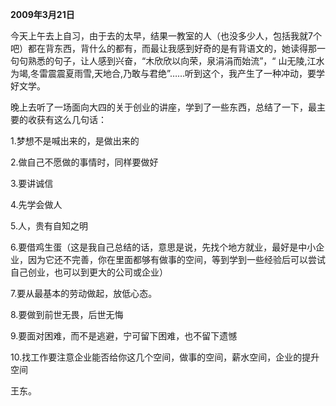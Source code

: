 **2009年3月21日**

今天上午去上自习，由于去的太早，结果一教室的人（也没多少人，包括我就7个吧）都在背东西，背什么的都有，而最让我感到好奇的是有背语文的，她读得那一句句熟悉的句子，让人感到兴奋，“木欣欣以向荣，泉涓涓而始流”，“ 山无陵,江水为竭,冬雷震震夏雨雪,天地合,乃敢与君绝”……听到这个，我产生了一种冲动，要学好文学。

晚上去听了一场面向大四的关于创业的讲座，学到了一些东西，总结了一下，最主要的收获有这么几句话：

1.梦想不是喊出来的，是做出来的

2.做自己不愿做的事情时，同样要做好

3.要讲诚信

4.先学会做人

5.人，贵有自知之明

6.要借鸡生蛋（这是我自己总结的话，意思是说，先找个地方就业，最好是中小企业，因为它还不完善，你在里面都够有做事的空间，等到学到一些经验后可以尝试自己创业，也可以到更大的公司或企业）

7.要从最基本的劳动做起，放低心态。

8.要做到前世无畏，后世无悔

9.要面对困难，而不是逃避，宁可留下困难，也不留下遗憾

10.找工作要注意企业能否给你这几个空间，做事的空间，薪水空间，企业的提升空间


王东。